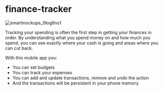# finance-tracker

![smartmockups_l9og6ns1](https://user-images.githubusercontent.com/70696384/197838469-f703993c-33a5-4747-8793-f4b7878c7332.jpg)

Tracking your spending is often the first step in getting your finances in order. By understanding what you spend money on and how much you spend, you can see exactly where your cash is going and areas where you can cut back.

With this mobile app you:

- You can set budgets
- You can track your expenses
- You can add and update transactions, remove and undo the action 
- And the transactions will be persistent in your phone memory
